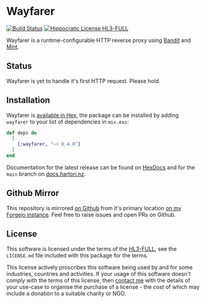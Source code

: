 # Wayfarer

[![Build Status](https://drone.harton.dev/api/badges/james/wayfarer/status.svg?ref=refs/heads/main)](https://drone.harton.dev/james/wayfarer)
[![Hippocratic License HL3-FULL](https://img.shields.io/static/v1?label=Hippocratic%20License&message=HL3-FULL&labelColor=5e2751&color=bc8c3d)](https://firstdonoharm.dev/version/3/0/full.html)

Wayfarer is a runtime-configurable HTTP reverse proxy using
[Bandit](https://hex.pm/packages/bandit) and
[Mint](https://hex.pm/packages/mint).

## Status

Wayfarer is yet to handle it's first HTTP request. Please hold.

## Installation

Wayfarer is [available in Hex](https://hex.pm/packages/wayfarer), the package
can be installed by adding `wayfarer` to your list of dependencies in `mix.exs`:

```elixir
def deps do
  [
    {:wayfarer, "~> 0.4.0"}
  ]
end
```

Documentation for the latest release can be found on
[HexDocs](https://hexdocs.pm/wayfarer) and for the `main` branch on
[docs.harton.nz](https://docs.harton.nz/james/wayfarer).

## Github Mirror

This repository is mirrored [on Github](https://github.com/jimsynz/wayfarer)
from it's primary location [on my Forgejo instance](https://harton.dev/james/wayfarer).
Feel free to raise issues and open PRs on Github.

## License

This software is licensed under the terms of the
[HL3-FULL](https://firstdonoharm.dev), see the `LICENSE.md` file included with
this package for the terms.

This license actively proscribes this software being used by and for some
industries, countries and activities. If your usage of this software doesn't
comply with the terms of this license, then [contact me](mailto:james@harton.nz)
with the details of your use-case to organise the purchase of a license - the
cost of which may include a donation to a suitable charity or NGO.
